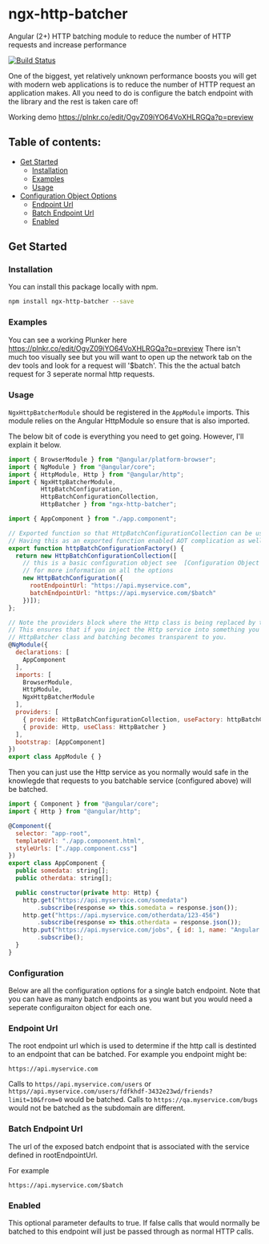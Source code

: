 # ngx-http-batcher

Angular (2+) HTTP batching module to reduce the number of HTTP requests and increase performance

[![Build Status](https://travis-ci.org/jonsamwell/ngx-http-batcher.svg?branch=master)](https://travis-ci.org/jonsamwell/ngx-http-batcher)


One of the biggest, yet relatively unknown performance boosts you will get with modern web applications is to reduce the number of HTTP request an application makes.  All you need to do is configure the batch endpoint with the library and the rest is taken care of!

Working demo https://plnkr.co/edit/OgvZ09iYO64VoXHLRGQa?p=preview

## Table of contents:
- [Get Started](#get-started)
  - [Installation](#installation)
  - [Examples](#examples)
  - [Usage](#usage)
- [Configuration Object Options](#configuration)
  - [Endpoint Url](#config-endpointurl)
  - [Batch Endpoint Url](#config-batchurl)
  - [Enabled](#config-enabled)

## <a name="get-started"></a> Get Started

### <a name="installation"></a> Installation

You can install this package locally with npm.

```bash
npm install ngx-http-batcher --save
```

### <a name="examples"></a> Examples
You can see a working Plunker here https://plnkr.co/edit/OgvZ09iYO64VoXHLRGQa?p=preview
There isn't much too visually see but you will want to open up the network tab on the dev tools and look for a request will '$batch'.  This the the actual batch request for 3 seperate normal http requests.

### <a name="usage"></a> Usage
`NgxHttpBatcherModule` should be registered in the `AppModule` imports.  This module relies on the Angular HttpModule so ensure that is also imported.

The below bit of code is everything you need to get going.  However, I'll explain it below.

```javascript
import { BrowserModule } from "@angular/platform-browser";
import { NgModule } from "@angular/core";
import { HttpModule, Http } from "@angular/http";
import { NgxHttpBatcherModule,
         HttpBatchConfiguration,
         HttpBatchConfigurationCollection,
         HttpBatcher } from "ngx-http-batcher";

import { AppComponent } from "./app.component";

// Exported function so that HttpBatchConfigurationCollection can be used as in DI.
// Having this as an exported function enabled AOT complication as well :-)
export function httpBatchConfigurationFactory() {
  return new HttpBatchConfigurationCollection([
    // this is a basic configuration object see  [Configuration Object Options](#configuration) 
    // for more information on all the options
    new HttpBatchConfiguration({
      rootEndpointUrl: "https://api.myservice.com",
      batchEndpointUrl: "https://api.myservice.com/$batch"
    })]);
};

// Note the providers block where the Http class is being replaced by the HttpBatcher class.
// This ensures that if you inject the Http service into something you actually get the
// HttpBatcher class and batching becomes transparent to you.
@NgModule({
  declarations: [
    AppComponent
  ],
  imports: [
    BrowserModule,
    HttpModule,
    NgxHttpBatcherModule
  ],
  providers: [
    { provide: HttpBatchConfigurationCollection, useFactory: httpBatchConfigurationFactory },
    { provide: Http, useClass: HttpBatcher }
  ],
  bootstrap: [AppComponent]
})
export class AppModule { }
```

Then you can just use the Http service as you normally would safe in the knowlegde that requests to you batchable service (configured above) will be batched.

```javascript
import { Component } from "@angular/core";
import { Http } from "@angular/http";

@Component({
  selector: "app-root",
  templateUrl: "./app.component.html",
  styleUrls: ["./app.component.css"]
})
export class AppComponent {
  public somedata: string[];
  public otherdata: string[];

  public constructor(private http: Http) {
    http.get("https://api.myservice.com/somedata")
        .subscribe(response => this.somedata = response.json());
    http.get("https://api.myservice.com/otherdata/123-456")
        .subscribe(response => this.otherdata = response.json());
    http.put("https://api.myservice.com/jobs", { id: 1, name: "Angular Wizard" })
        .subscribe();
  }
}
```


### <a name="configuration"></a> Configuration

Below are all the configuration options for a single batch endpoint.  Note that you can have as many batch endpoints as you want but you would need a seperate configuraiton object for each one.

### <a name="config-endpointurl"></a> Endpoint Url
The root endpoint url which is used to determine if the http call is destinted to an endpoint that can be batched.
For example you endpoint might be:

```https://api.myservice.com```

Calls to ```https//api.myservice.com/users``` or ```https//api.myservice.com/users/fdfkhdf-3432e23wd/friends?limit=10&from=0``` would be batched.
Calls to ```https://qa.myservice.com/bugs``` would not be batched as the subdomain are different.

### <a name="config-batchurl"></a> Batch Endpoint Url
The url of the exposed batch endpoint that is associated with the service defined in rootEndpointUrl.

For example

```https://api.myservice.com/$batch```

### <a name="config-enabled"></a> Enabled
This optional parameter defaults to true.  If false calls that would normally be batched to this endpoint will just be passed through as normal HTTP calls.


